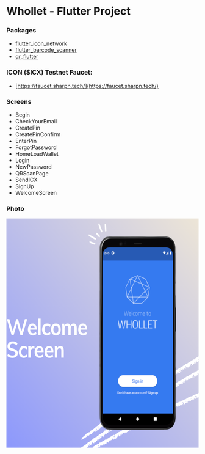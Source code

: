  # Whollet - Flutter Project
 ### Packages
 - [ flutter_icon_network](https://pub.dev/packages/flutter_icon_network?fbclid=IwAR17Vkh3aFkZeZcGrQ7Y5G5UGkokJG4kZtE9bImUjKwlr2RZMdoapP8SUHc)
 -  [flutter_barcode_scanner](https://pub.dev/packages/flutter_barcode_scanner/versions/2.0.0-nullsafety.0)
 -  [qr_flutter](https://pub.dev/packages/qr_flutter)
 ### ICON ($ICX) Testnet Faucet:
 - [https://faucet.sharpn.tech/](https://faucet.sharpn.tech/)
 ### Screens
 - Begin
 - CheckYourEmail
 - CreatePin
 - CreatePinConfirm
 - EnterPin
 - ForgotPassword
 - HomeLoadWallet
 - Login
 - NewPassword
 - QRScanPage
 - SendICX
 - SignUp
 - WelcomeScreen
 ### Photo
<img width="600" height="600" src="https://github.com/ndxbinh1922001/wallet/blob/master/welcome.png">